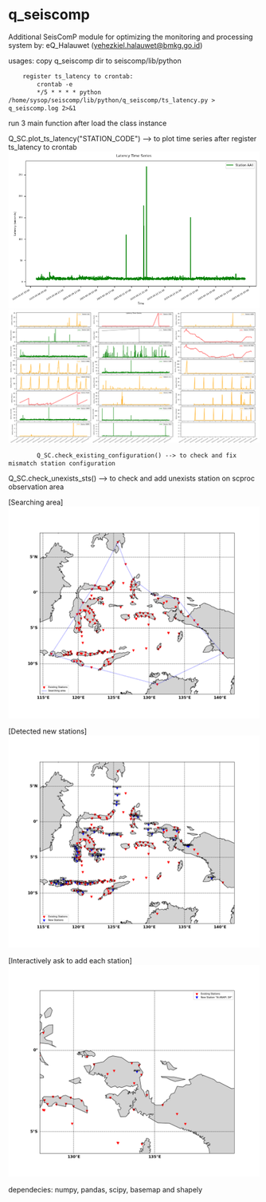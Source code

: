 # q_seiscomp
Additional SeisComP module for optimizing the monitoring and processing system
by: eQ_Halauwet (yehezkiel.halauwet@bmkg.go.id)

usages: copy q_seiscomp dir to seiscomp/lib/python
    
        register ts_latency to crontab:
            crontab -e
            */5 * * * * python /home/sysop/seiscomp/lib/python/q_seiscomp/ts_latency.py > q_seiscomp.log 2>&1
    
run 3 main function after load the class instance <from q_seiscomp.QSeisComP import Q_SC>

Q_SC.plot_ts_latency("STATION_CODE") --> to plot time series after register ts_latency to crontab
![latency_plot_single_sta](images/TS_1.png?raw=true "Title")
![latency_plot_multi_sts](images/TS_2.png?raw=true "Title")
            
            Q_SC.check_existing_configuration() --> to check and fix mismatch station configuration

Q_SC.check_unexists_sts() --> to check and add unexists station on scproc observation area

[Searching area]
![latency_plot_multi_sts](images/Set_searching_area.png?raw=true "Title")


[Detected new stations]
![latency_plot_single_sta](images/Detected_new_sts.png?raw=true "Title")


[Interactively ask to add each station]
![latency_plot_multi_sts](images/Interactive_ask_to_be_added.png?raw=true "Title")


dependecies: numpy, pandas, scipy, basemap and shapely
